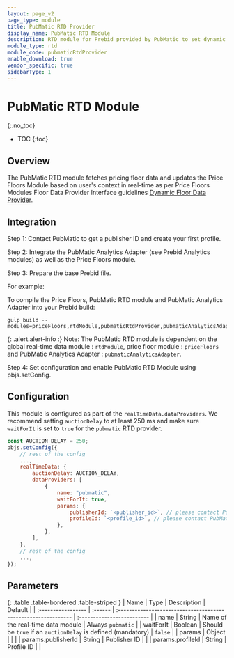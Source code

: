 ```yaml
---
layout: page_v2
page_type: module
title: PubMatic RTD Provider
display_name: PubMatic RTD Module
description: RTD module for Prebid provided by PubMatic to set dynamic floors
module_type: rtd
module_code: pubmaticRtdProvider
enable_download: true
vendor_specific: true
sidebarType: 1
---
```


# PubMatic RTD Module
{:.no_toc}

* TOC
{:toc}

## Overview

The PubMatic RTD module fetches pricing floor data and updates the Price Floors Module based on user's context in real-time as per Price Floors Modules Floor Data Provider Interface guidelines [Dynamic Floor Data Provider](https://docs.prebid.org/dev-docs/modules/floors.html#floor-data-provider-interface).

## Integration

Step 1: Contact PubMatic to get a publisher ID and create your first profile.

Step 2: Integrate the PubMatic Analytics Adapter (see Prebid Analytics modules) as well as the Price Floors module.

Step 3: Prepare the base Prebid file.

For example:

To compile the Price Floors, PubMatic RTD module and PubMatic Analytics Adapter into your Prebid build:

```shell
gulp build --modules=priceFloors,rtdModule,pubmaticRtdProvider,pubmaticAnalyticsAdapter
```

{: .alert.alert-info :}
Note: The PubMatic RTD module is dependent on the global real-time data module : `rtdModule`, price floor module : `priceFloors` and PubMatic Analytics Adapter : `pubmaticAnalyticsAdapter`.

Step 4: Set configuration and enable PubMatic RTD Module using pbjs.setConfig.

## Configuration

This module is configured as part of the `realTimeData.dataProviders`.  We recommend setting `auctionDelay` to at least 250 ms and make sure `waitForIt` is set to `true` for the `pubmatic` RTD provider.

```js
const AUCTION_DELAY = 250;
pbjs.setConfig({
    // rest of the config
    ...,
    realTimeData: {
        auctionDelay: AUCTION_DELAY,
        dataProviders: [
            {
                name: "pubmatic",
                waitForIt: true,
                params: {
                    publisherId: `<publisher_id>`, // please contact PubMatic to get a publisherId for yourself
                    profileId: `<profile_id>`, // please contact PubMatic to get a profileId for yourself
                },
            },
        ],
    },
    // rest of the config
    ...,
});
```

## Parameters

{: .table .table-bordered .table-striped }
| Name               | Type    | Description                                                    | Default                    |
| :----------------- | :------ | :------------------------------------------------------------- | :------------------------- |
| name               | String  | Name of the real-time data module                              | Always `pubmatic`          |
| waitForIt          | Boolean | Should be `true` if an `auctionDelay` is defined (mandatory)    | `false`                     |
| params             | Object  |                                                                |                            |
| params.publisherId | String  | Publisher ID                                                   |                            |
| params.profileId   | String  | Profile ID                                                     |                            |
